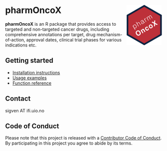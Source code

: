 &nbsp;

# pharmOncoX <a href="https://sigven.github.io/pharmOncoX/"><img src="man/figures/logo.png" align="right" height="130" width="113"/></a>

**pharmOncoX** is an R package that provides access to targeted and non-targeted cancer drugs, including comprehensive annotations per target, drug mechanism-of-action, approval dates, clinical trial phases for various indications etc. 


## Getting started

* [Installation instructions](https://sigven.github.io/pharmOncoX/articles/pharmOncoX.html#installation)
* [Usage examples](https://sigven.github.io/pharmOncoX/articles/pharmOncoX.html#retrieval-of-drugs---examples)
* [Function reference](https://sigven.github.io/pharmOncoX/reference/)

## Contact

sigven AT ifi.uio.no

## Code of Conduct

Please note that this project is released with a [Contributor Code of Conduct](https://github.com/sigven/pharmOncoX/blob/main/.github/CODE_OF_CONDUCT.md). By participating in this project you agree to abide by its terms.

